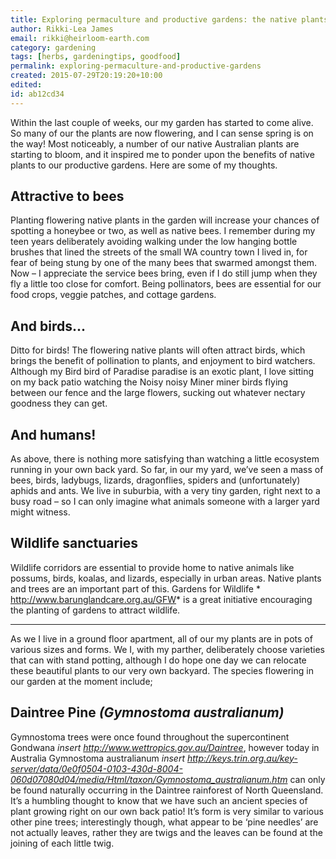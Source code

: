 ```yaml
---
title: Exploring permaculture and productive gardens: the native plants at my home
author: Rikki-Lea James
email: rikki@heirloom-earth.com
category: gardening
tags: [herbs, gardeningtips, goodfood]
permalink: exploring-permaculture-and-productive-gardens
created: 2015-07-29T20:19:20+10:00
edited:
id: ab12cd34
---
```


Within the last couple of weeks, our my garden has started to come alive. So many of our the plants are now flowering, and I can sense spring is on the way! Most noticeably, a number of our native Australian plants are starting to bloom, and it inspired me to ponder upon the benefits of native plants to our productive gardens. Here are some of my thoughts.

## Attractive to bees

Planting flowering native plants in the garden will increase your chances of spotting a honeybee or two, as well as native bees. I remember during my teen years deliberately avoiding walking under the low hanging bottle brushes that lined the streets of the small WA country town I lived in, for fear of being stung by one of the many bees that swarmed amongst them. Now – I appreciate the service bees bring, even if I do still jump when they fly a little too close for comfort. Being pollinators, bees are essential for our food crops, veggie patches, and cottage gardens.

## And birds...

Ditto for birds! The flowering native plants will often attract birds, which brings the benefit of pollination to plants, and enjoyment to bird watchers. Although my Bird bird of Paradise paradise is an exotic plant, I love sitting on my back patio watching the Noisy noisy Miner miner birds flying between our fence and the large flowers, sucking out whatever nectary goodness they can get.

## And humans!

As above, there is nothing more satisfying than watching a little ecosystem running in your own back yard. So far, in our my yard, we’ve seen a mass of bees, birds, ladybugs, lizards, dragonflies, spiders and (unfortunately) aphids and ants. We live in suburbia, with a very tiny garden, right next to a busy road – so I can only imagine what animals someone with a larger yard might witness.

## Wildlife sanctuaries

Wildlife corridors are essential to provide home to native animals like possums, birds, koalas, and lizards, especially in urban areas. Native plants and trees are an important part of this. Gardens for Wildlife * http://www.barunglandcare.org.au/GFW* is a great initiative encouraging the planting of gardens to attract wildlife.

---

As we I live in a ground floor apartment, all of our my plants are in pots of various sizes and forms. We I, with my parther, deliberately choose varieties that can with stand potting, although I do hope one day we can relocate these beautiful plants to our very own backyard. The species flowering in our garden at the moment include;

## Daintree Pine *(Gymnostoma australianum)*

Gymnostoma trees were once found throughout the supercontinent Gondwana *insert http://www.wettropics.gov.au/Daintree*, however today in Australia Gymnostoma australianum *insert http://keys.trin.org.au/key-server/data/0e0f0504-0103-430d-8004-060d07080d04/media/Html/taxon/Gymnostoma_australianum.htm* can only be found naturally occurring in the Daintree rainforest of North Queensland. It’s a humbling thought to know that we have such an ancient species of plant growing right on our own back patio! It’s form is very similar to various other pine trees; interestingly though, what appear to be ‘pine needles’ are not actually leaves, rather they are twigs and the leaves can be found at the joining of each little twig.  
